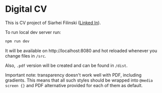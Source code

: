 # Digital CV

This is CV project of Siarhei Filinski ([Linked In](https://www.linkedin.com/in/sergey-filinsky/)).

To run local dev server run:

```bash
npm run dev
```

It will be available on http://localhost:8080 and hot reloaded whenever you change files in `/src`.

Also, `.pdf` version will be created and can be found in `/dist`.

Important note: transparency doesn't work well with PDF, including gradients. This means that all such
styles should be wrapped into `@media screen {}` and PDF alternative provided for each of them as default.
